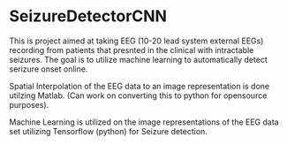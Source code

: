 # SeizureDetectorCNN
This is project aimed at taking EEG (10-20 lead system external EEGs) recording from patients that presnted in the clinical with intractable seizures. The goal is to utilize machine learning to automatically detect serizure onset online.

Spatial Interpolation of the EEG data to an image representation is done utilzing Matlab. (Can work on converting this to python for opensource purposes). 

Machine Learning is utilized on the image representations of the EEG data set utilizing Tensorflow (python) for Seizure detection. 
